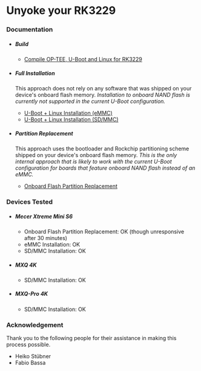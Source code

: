 # Unyoke your RK3229


### Documentation

- ##### Build

     - [Compile OP-TEE, U-Boot and Linux for RK3229](COMPILE.md)

- ##### Full Installation

     This approach does not rely on any software that was shipped on your device's onboard flash memory. *Installation to onboard NAND flash is currently not supported in the current U-Boot configuration.*
     - [U-Boot + Linux Installation (eMMC)](EMMC-INSTALL.md)
     - [U-Boot + Linux Installation (SD/MMC)](SDMMC-INSTALL.md)

- ##### Partition Replacement

     This approach uses the bootloader and Rockchip partitioning scheme shipped on your device's onboard flash memory. *This is the only internal approach that is likely to work with the current U-Boot configuration for boards that feature onboard NAND flash instead of an eMMC.*
     - [Onboard Flash Partition Replacement](ONBOARD-FLASH-REPLACEMENT.md)


### Devices Tested

- ##### Mecer Xtreme Mini S6
    - Onboard Flash Partition Replacement: OK (though unresponsive after 30 minutes)
    - eMMC Installation: OK
    - SD/MMC Installation: OK

- ##### MXQ 4K
    - SD/MMC Installation: OK

- ##### MXQ-Pro 4K
    - SD/MMC Installation: OK


### Acknowledgement

Thank you to the following people for their assistance in making this process possible.

- Heiko Stübner
- Fabio Bassa
